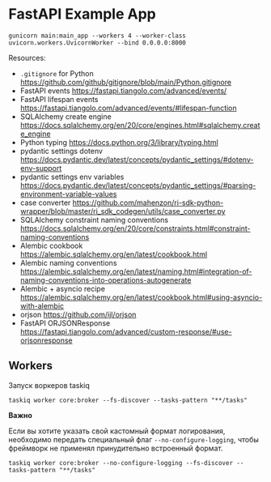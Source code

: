 # FastAPI Example App

```shell
gunicorn main:main_app --workers 4 --worker-class uvicorn.workers.UvicornWorker --bind 0.0.0.0:8000
```

Resources:

- `.gitignore` for Python https://github.com/github/gitignore/blob/main/Python.gitignore
- FastAPI events https://fastapi.tiangolo.com/advanced/events/
- FastAPI lifespan events https://fastapi.tiangolo.com/advanced/events/#lifespan-function
- SQLAlchemy create engine https://docs.sqlalchemy.org/en/20/core/engines.html#sqlalchemy.create_engine
- Python typing https://docs.python.org/3/library/typing.html
- pydantic settings dotenv https://docs.pydantic.dev/latest/concepts/pydantic_settings/#dotenv-env-support
- pydantic settings env variables https://docs.pydantic.dev/latest/concepts/pydantic_settings/#parsing-environment-variable-values
- case converter https://github.com/mahenzon/ri-sdk-python-wrapper/blob/master/ri_sdk_codegen/utils/case_converter.py
- SQLAlchemy constraint naming conventions https://docs.sqlalchemy.org/en/20/core/constraints.html#constraint-naming-conventions
- Alembic cookbook https://alembic.sqlalchemy.org/en/latest/cookbook.html
- Alembic naming conventions https://alembic.sqlalchemy.org/en/latest/naming.html#integration-of-naming-conventions-into-operations-autogenerate
- Alembic + asyncio recipe https://alembic.sqlalchemy.org/en/latest/cookbook.html#using-asyncio-with-alembic
- orjson https://github.com/ijl/orjson
- FastAPI ORJSONResponse https://fastapi.tiangolo.com/advanced/custom-response/#use-orjsonresponse


## Workers

Запуск воркеров taskiq

```shell
taskiq worker core:broker --fs-discover --tasks-pattern "**/tasks"
```

**Важно**

Если вы хотите указать свой кастомный формат логирования,
необходимо передать специальный флаг `--no-configure-logging`,
чтобы фреймворк не применял принудительно встроенный формат.

```shell
taskiq worker core:broker --no-configure-logging --fs-discover --tasks-pattern "**/tasks"
```

